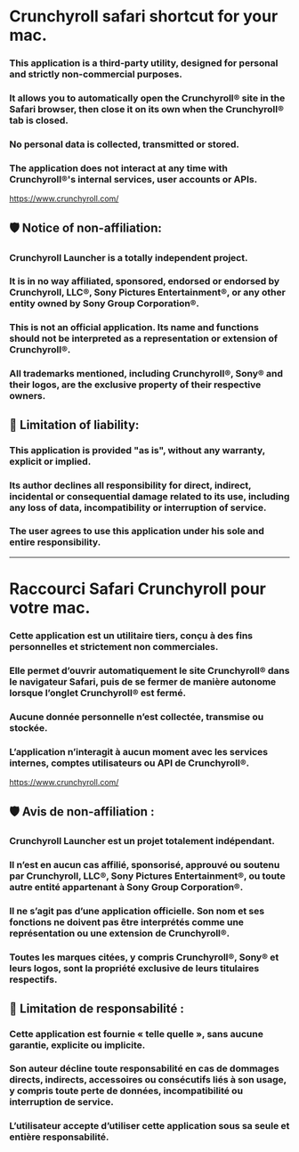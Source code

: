 # Crunchyroll safari shortcut for your mac.

### This application is a third-party utility, designed for personal and strictly non-commercial purposes.
### It allows you to automatically open the Crunchyroll® site in the Safari browser, then close it on its own when the Crunchyroll® tab is closed.

### No personal data is collected, transmitted or stored.
### The application does not interact at any time with Crunchyroll®'s internal services, user accounts or APIs.

https://www.crunchyroll.com/

## 🛡️ Notice of non-affiliation:

### Crunchyroll Launcher is a totally independent project.
### It is in no way affiliated, sponsored, endorsed or endorsed by Crunchyroll, LLC®, Sony Pictures Entertainment®, or any other entity owned by Sony Group Corporation®.

### This is not an official application. Its name and functions should not be interpreted as a representation or extension of Crunchyroll®.
### All trademarks mentioned, including Crunchyroll®, Sony® and their logos, are the exclusive property of their respective owners.

## 📜 Limitation of liability:

### This application is provided "as is", without any warranty, explicit or implied.
### Its author declines all responsibility for direct, indirect, incidental or consequential damage related to its use, including any loss of data, incompatibility or interruption of service.

### The user agrees to use this application under his sole and entire responsibility.

---

# Raccourci Safari Crunchyroll pour votre mac.

### Cette application est un utilitaire tiers, conçu à des fins personnelles et strictement non commerciales.  
### Elle permet d’ouvrir automatiquement le site Crunchyroll® dans le navigateur Safari, puis de se fermer de manière autonome lorsque l’onglet Crunchyroll® est fermé.

### Aucune donnée personnelle n’est collectée, transmise ou stockée.  
### L’application n’interagit à aucun moment avec les services internes, comptes utilisateurs ou API de Crunchyroll®.

https://www.crunchyroll.com/

## 🛡️ Avis de non-affiliation :

### Crunchyroll Launcher est un projet totalement indépendant.  
### Il n’est en aucun cas affilié, sponsorisé, approuvé ou soutenu par Crunchyroll, LLC®, Sony Pictures Entertainment®, ou toute autre entité appartenant à Sony Group Corporation®.

### Il ne s’agit pas d’une application officielle. Son nom et ses fonctions ne doivent pas être interprétés comme une représentation ou une extension de Crunchyroll®.

### Toutes les marques citées, y compris Crunchyroll®, Sony® et leurs logos, sont la propriété exclusive de leurs titulaires respectifs.

## 📜 Limitation de responsabilité :

### Cette application est fournie « telle quelle », sans aucune garantie, explicite ou implicite.  
### Son auteur décline toute responsabilité en cas de dommages directs, indirects, accessoires ou consécutifs liés à son usage, y compris toute perte de données, incompatibilité ou interruption de service.

### L’utilisateur accepte d’utiliser cette application sous sa seule et entière responsabilité.
